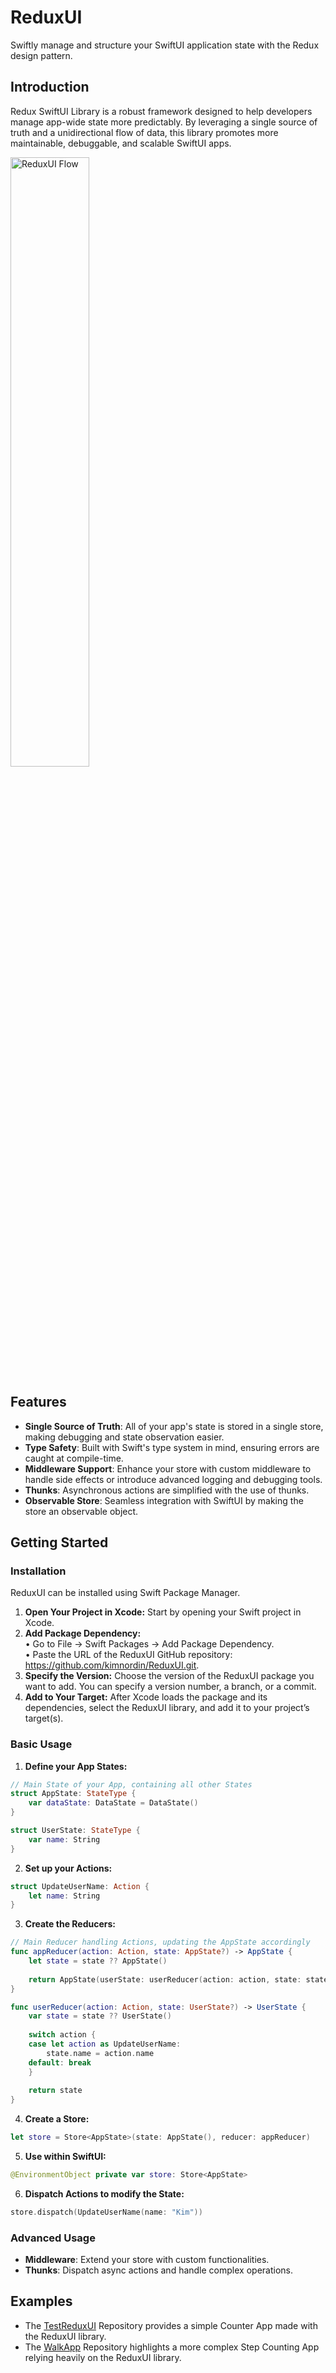 # ReduxUI
Swiftly manage and structure your SwiftUI application state with the Redux design pattern.

## Introduction
Redux SwiftUI Library is a robust framework designed to help developers manage app-wide state more predictably. By leveraging a single source of truth and a unidirectional flow of data, this library promotes more maintainable, debuggable, and scalable SwiftUI apps.

<img width="50%" alt="ReduxUI Flow" src="https://github.com/kimnordin/ReduxUI/assets/12212744/233f882c-41df-4de9-88b2-e47b9e5d4a32">

## Features
- **Single Source of Truth**: All of your app's state is stored in a single store, making debugging and state observation easier.
- **Type Safety**: Built with Swift's type system in mind, ensuring errors are caught at compile-time.
- **Middleware Support**: Enhance your store with custom middleware to handle side effects or introduce advanced logging and debugging tools.
- **Thunks**: Asynchronous actions are simplified with the use of thunks.
- **Observable Store**: Seamless integration with SwiftUI by making the store an observable object.

## Getting Started
### Installation
ReduxUI can be installed using Swift Package Manager.

1. **Open Your Project in Xcode:**
Start by opening your Swift project in Xcode.
2. **Add Package Dependency:**  
  •	Go to File → Swift Packages → Add Package Dependency.  
  •	Paste the URL of the ReduxUI GitHub repository: https://github.com/kimnordin/ReduxUI.git.
3. **Specify the Version:**
Choose the version of the ReduxUI package you want to add. You can specify a version number, a branch, or a commit.
4. **Add to Your Target:**
After Xcode loads the package and its dependencies, select the ReduxUI library, and add it to your project’s target(s).

### Basic Usage
1. **Define your App States:**
```swift
// Main State of your App, containing all other States
struct AppState: StateType {
    var dataState: DataState = DataState()
}

struct UserState: StateType {
    var name: String
}
```

2. **Set up your Actions:**
```swift
struct UpdateUserName: Action {
    let name: String
}
```

3. **Create the Reducers:**
```swift
// Main Reducer handling Actions, updating the AppState accordingly
func appReducer(action: Action, state: AppState?) -> AppState {
    let state = state ?? AppState()
    
    return AppState(userState: userReducer(action: action, state: state.userState))
}

func userReducer(action: Action, state: UserState?) -> UserState {
    var state = state ?? UserState()
    
    switch action {
    case let action as UpdateUserName:
        state.name = action.name
    default: break
    }
    
    return state
}
```

4. **Create a Store:**
```swift
let store = Store<AppState>(state: AppState(), reducer: appReducer)
```

5. **Use within SwiftUI:**
```swift
@EnvironmentObject private var store: Store<AppState>
```

6. **Dispatch Actions to modify the State:**
```swift
store.dispatch(UpdateUserName(name: "Kim"))
```

### Advanced Usage
- **Middleware**: Extend your store with custom functionalities.
- **Thunks**: Dispatch async actions and handle complex operations.

## Examples
- The [TestReduxUI](https://github.com/kimnordin/TestReduxUI) Repository provides a simple Counter App made with the ReduxUI library.
- The [WalkApp](https://github.com/kimnordin/WalkApp) Repository highlights a more complex Step Counting App relying heavily on the ReduxUI library.
